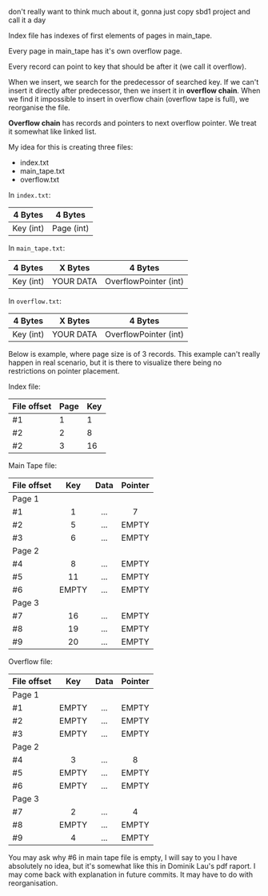 don't really want to think much about it, gonna just copy sbd1 project
and call it a day

Index file has indexes of first elements of pages in main_tape.

Every page in main_tape has it's own overflow page.

Every record can point to key that should be after it
(we call it overflow).

When we insert, we search for the predecessor of searched key.
If we can't insert it directly after predecessor, then we insert it in **overflow chain**.
When we find it impossible to insert in overflow chain (overflow tape is full), we reorganise the file.

**Overflow chain** has records and pointers to next overflow pointer. We treat it somewhat like linked list.


My idea for this is creating three files:
- index.txt
- main_tape.txt
- overflow.txt

In `index.txt`:

| 4 Bytes | 4 Bytes |
| :-: | :-: |
| Key (int) | Page (int) |

In `main_tape.txt`:

| 4 Bytes | X Bytes | 4 Bytes |
| :-: | :-: | :-: |
| Key (int) | YOUR DATA | OverflowPointer (int) |

In `overflow.txt`:

| 4 Bytes | X Bytes | 4 Bytes |
| :-: | :-: | :-: |
| Key (int) | YOUR DATA | OverflowPointer (int) |

Below is example, where page size is of 3 records. This example can't really happen
in real scenario, but it is there to visualize there being no restrictions
on pointer placement.

Index file:

| File offset | Page | Key |
|-------------|------|-----|
| #1          | 1    | 1   |
| #2          | 2    | 8   |
| #2          | 3    | 16   |


Main Tape file:

| File offset | Key | Data | Pointer |
|-------------|:---:|:----:|:-------:|
| Page 1      |     |      |         |
| #1           |  1  |  ... |   7      |
| #2           |  5  |  ... |  EMPTY       |
| #3           |  6  |  ... |    EMPTY     |
| Page 2      |     |      |         |
| #4           | 8   | ...  |  EMPTY       |
| #5           | 11  | ...  |   EMPTY      |
| #6           | EMPTY  | ...  |    EMPTY     |
| Page 3      |     |      |         |
| #7           | 16   | ...  |    EMPTY     |
| #8           | 19  | ...  |  EMPTY       |
| #9           | 20  | ...  |    EMPTY     |

Overflow file:

| File offset | Key | Data | Pointer |
|-------------|:---:|:----:|:-------:|
| Page 1      |     |      |         |
| #1           |  EMPTY  |  ... |    EMPTY     |
| #2           |  EMPTY  |  ... |   EMPTY      |
| #3           |  EMPTY  |  ... |   EMPTY      |
| Page 2      |     |      |         |
| #4           | 3   | ...  |    8     |
| #5           | EMPTY  | ...  |  EMPTY       |
| #6           | EMPTY  | ...  |     EMPTY    |
| Page 3      |     |      |         |
| #7           | 2   | ...  |   4      |
| #8           | EMPTY  | ...  |   EMPTY      |
| #9           | 4  | ...  |    EMPTY     |

You may ask why #6 in main tape file is empty,
I will say to you I have absolutely no idea,
but it's somewhat like this in Dominik Lau's pdf raport.
I may come back with explanation in future commits.
It may have to do with reorganisation.